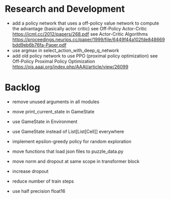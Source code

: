 # Research and Development

- add a policy network that uses a off-policy value network to compute the advantage (basically actor critic)
    see Off-Policy Actor-Critic https://icml.cc/2012/papers/268.pdf
    see Actor-Critic Algorithms https://proceedings.neurips.cc/paper/1999/file/6449f44a102fde848669bdd9eb6b76fa-Paper.pdf
- use argmax in select_action_with_deep_q_network
- add old policy network to use PPO (proximal policy optimization)
    see Off-Policy Proximal Policy Optimization
        https://ojs.aaai.org/index.php/AAAI/article/view/26099

# Backlog

- remove unused arguments in all modules
- move print_current_state in GameState
- use GameState in Environment
- use GameState instead of List[List[Cell]] everywhere

- implement epsilon-greedy policy for random exploration

- move functions that load json files to puzzle_data.py
- move norm and dropout at same scope in transformer block
- increase dropout

- reduce number of train steps
- use half precision float16
